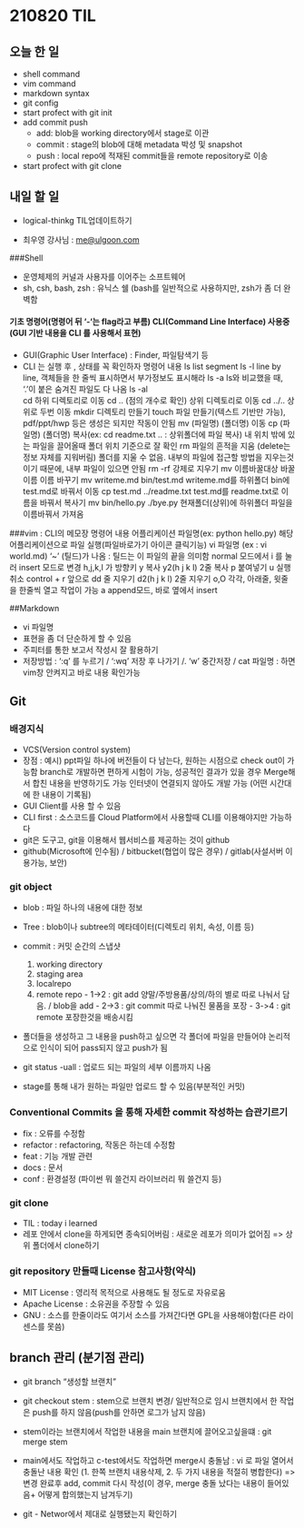 # 210820 TIL

## 오늘 한 일

- shell command
- vim command
- markdown syntax
- git config
- start profect with git init
- add commit push
    - add: blob을 working directory에서 stage로 이관
    - commit : stage의 blob에 대해 metadata 박성 및 snapshot
    - push : local repo에 적재된 commit들을 remote repository로 이송
- start profect with git clone


## 내일 할 일

- logical-thinkg TIL업데이트하기 


- 최우영 강사님 : me@ulgoon.com

###Shell
-  운영체제의 커널과 사용자를 이어주는 소프트웨어
-  sh, csh, bash, zsh : 유닉스 쉘 (bash를 일반적으로 사용하지만, zsh가 좀 더 완벽함

#### 기초 명령어(명령어 뒤 ‘-‘는 flag라고 부름) CLI(Command Line Interface) 사용중(GUI 기반 내용을 CLI 를 사용해서 표현)
-  GUI(Graphic User Interface) : Finder, 파일탐색기 등 
-  CLI 는 실행 후 , 상태를 꼭 확인하자
명령어	내용
ls	list segment
ls -l	line by line, 객체들을 한 줄씩 표시하면서 부가정보도 표시해라
ls -a	ls와 비교했을 때, ‘.’이 붙은 숨겨진 파일도 다 나옴
ls -al	
cd	하위 디렉토리로 이동
cd .. (점의 개수로 확인)	상위 디렉토리로 이동
cd ../..	상위로 두번 이동
mkdir	디렉토리 만들기
touch	파일 만들기(텍스트 기반만 가능), pdf/ppt/hwp 등은  생성은 되지만 작동이 안됨
mv (파일명) (폴더명)	이동
cp (파일명) (폴더명)	복사(ex: cd readme.txt .. : 상위폴더에 파일 복사) 
	내 위치 밖에 있는 파일을 끌어올때 폴더 위치 기준으로 잘 확인
rm	파일의 흔적을 지움 (delete는 정보 자체를 지워버림)
	폴더를 지울 수 없음. 내부의 파일에 접근할 방법을 지우는것이기 때문에, 내부 파일이 있으면 안됨
rm -rf 	강제로 지우기
mv 이름바꿀대상 바꿀이름	이름 바꾸기
mv writeme.md bin/test.md	writeme.md를 하위폴더 bin에 test.md로 바꿔서 이동
cp test.md ../readme.txt	test.md를 readme.txt로 이름을 바꿔서 복사기
mv bin/hello.py ./bye.py	현재폴더(상위)에 하위폴더 파일을 이름바꿔서 가져옴

###vim : CLI의 메모장
명령어	내용
어플리케이션 파일명(ex: python hello.py)	해당 어플리케이션으로 파일 실행(파일바로가기 아이콘 클릭기능)
vi 파일명 (ex : vi world.md)	‘~’ (틸드)가 나옴 : 틸드는 이 파일의 끝을 의미함
	normal 모드에서 i 를 눌러 insert 모드로 변경
	h,j,k,l 가 방향키
y	복사
y2(h j k l)	2줄 복사
p	붙여넣기
u	실행취소
control + r	앞으로
dd	줄 지우기
d2(h j k l)	2줄 지우기
o,O	각각, 아래줄, 윗줄을 한줄씩 열고 작업이 가능
a	append모드, 바로 옆에서 insert

##Markdown
- vi 파일명
- 표현을 좀 더 단순하게 할 수 있음
- 주피터를 통한 보고서 작성시 잘 활용하기
- 저장방법 :  ‘:q’ 를 누르기 / ‘:wq’ 저장 후 나가기 /. ‘w’ 중간저장 / cat 파일명 : 하면 vim창 안켜지고 바로 내용 확인가능

## Git

### 배경지식
- VCS(Version control system)
- 장점 : 예시) ppt파일 하나에 버전들이 다 남는다, 원하는 시점으로 check out이 가능함
   	       branch로 개발하면 편하게 시험이 가능, 성공적인 결과가 있을 경우 Merge해서 합친 내용을 반영하기도 가능
	       인터넷이 연결되지 않아도 개발 가능 (어떤 시간대에 한 내용이 기록됨)
- GUI Client를 사용 할 수 있음
- CLI first : 소스코드를 Cloud Platform에서 사용할때 CLI를 이용해야지만 가능하다
- git은 도구고, git을 이용해서 웹서비스를 제공하는 것이 github
 - github(Microsoft에 인수됨) / bitbucket(협업이 많은 경우) / gitlab(사설서버 이용가능, 보안)

### git object
- blob : 파일 하나의 내용에 대한 정보
- Tree : blob이나 subtree의 메타데이터(디렉토리 위치, 속성, 이름 등)
- commit : 커밋 순간의 스냅샷

    1. working directory
    2. staging area
    3. localrepo
    4. remote repo
 	  - 1->2 : git add           양말/주방용품/상의/하의 별로 따로 나눠서 담음. / blob을 add
	  - 2->3 : git commit    따로 나눠진 물품을 포장 
	  - 3->4 : git remote    포장한것을 배송시킴

- 폴더들을 생성하고 그 내용을 push하고 싶으면 각 폴더에 파일을 만들어야 논리적으로 인식이 되어 pass되지 않고 push가 됨
- git status -uall : 업로드 되는 파일의 세부 이름까지 나옴
- stage를 통해 내가 원하는 파일만 업로드 할 수 있음(부분적인 커밋)


### Conventional Commits 을 통해 자세한 commit 작성하는 습관기르기
- fix : 오류를 수정함
- refactor : refactoring, 작동은 하는데 수정함
- feat : 기능 개발 관련
- docs : 문서
- conf : 환경설정 (파이썬 뭐 쓸건지 라이브러리 뭐 쓸건지 등)

###  git clone
- TIL : today i learned
- 레포 안에서 clone을 하게되면 종속되어버림 : 새로운 레포가 의미가 없어짐 => 상위 폴더에서 clone하기

###  git repository 만들때 License 참고사항(약식)
- MIT License : 영리적 목적으로 사용해도 될 정도로 자유로움
- Apache License : 소유권을 주장할 수 있음
- GNU : 소스를 한줄이라도 여기서 소스를 가져간다면 GPL을 사용해야함(다른 라이센스를 못씀)

## branch 관리 (분기점 관리)
- git branch “생성할 브랜치”
- git checkout stem : stem으로 브랜치 변경/ 일반적으로 임시 브랜치에서 한 작업은 push를 하지 않음(push를 안하면 로그가 남지 않음)
- stem이라는 브랜치에서 작업한 내용을 main 브랜치에 끌어오고싶을떄 : git merge stem
 - main에서도 작업하고 c-test에서도 작업하면 merge시 충돌남 : vi 로 파일 열어서 충돌난 내용 확인 (1. 한쪽 브랜치 내용삭제, 2. 두 가지 내용을 적절히 병합한다) => 변경 완료후 add, commit 다시 작성(이 경우, merge 충돌 났다는 내용이 들어있음+ 어떻게 합의했는지 남겨두기)

- git - Networ에서 제대로 실행됐는지 확인하기
